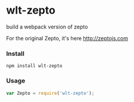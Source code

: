 # wlt-zepto

build a webpack version of zepto

For the original Zepto, it's here http://zeptojs.com

### Install

```
npm install wlt-zepto
```

### Usage

```javascript
var Zepto = require('wlt-zepto');
```
